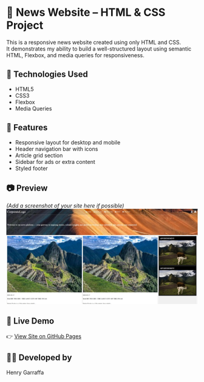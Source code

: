 # 📰 News Website – HTML & CSS Project

This is a responsive news website created using only HTML and CSS.  
It demonstrates my ability to build a well-structured layout using semantic HTML, Flexbox, and media queries for responsiveness.

## 🔧 Technologies Used
- HTML5
- CSS3
- Flexbox
- Media Queries

## 🎯 Features
- Responsive layout for desktop and mobile
- Header navigation bar with icons
- Article grid section
- Sidebar for ads or extra content
- Styled footer

## 📷 Preview
*(Add a screenshot of your site here if possible)*
![Website preview](Imagen/preview.jpg)

## 🚀 Live Demo
👉 [View Site on GitHub Pages](https://henrygarrafa.github.io/html-css-news-website/)

## 👨‍💻 Developed by
Henry Garraffa
